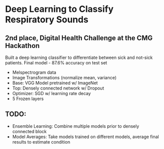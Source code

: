 # Deep Learning to Classify Respiratory Sounds

## 2nd place, Digital Health Challenge at the CMG Hackathon

Built a deep learning classifier to differentiate between sick and not-sick patients.
Final model - 87.6% accuracy on test set

* Melspectrogram data
* Image Transformations (normalize mean, variance)
* Base: VGG Model pretrained w/ ImageNet
* Top: Densely connected network w/ Dropout
* Optimizer: SGD w/ learning rate decay
* 5 Frozen layers

## TODO:
* Ensemble Learning: Combine multiple models prior to densely connected block
* Model Averages: Take models trained on different models, average final results to estimate condition




